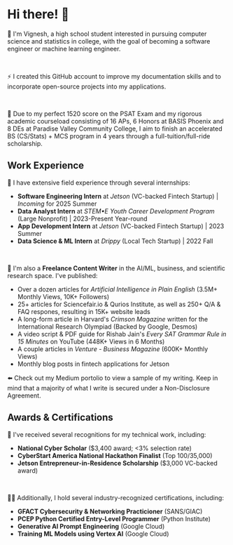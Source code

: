 # Hi there! 👋

💬 I'm Vignesh, a high school student interested in pursuing computer science and statistics in college, with the goal of becoming a software engineer or machine learning engineer.

<br>

⚡ I created this GitHub account to improve my  documentation skills and to incorporate open-source projects into my applications.

<br>

🎯 Due to my perfect 1520 score on the PSAT Exam and my rigorous academic courseload consisting of 16 APs, 6 Honors at BASIS Phoenix and 8 DEs at Paradise Valley Community College, I aim to finish an accelerated BS (CS/Stats) + MCS program in 4 years through a full-tuition/full-ride scholarship.

## Work Experience

💼 I have extensive field experience through several internships:
 - **Software Engineering Intern** at *Jetson* (VC-backed Fintech Startup) | *Incoming* for 2025 Summer
 - **Data Analyst Intern** at *STEM•E Youth Career Development Program* (Large Nonprofit) | 2023-Present Year-round
 - **App Development Intern** at *Jetson* (VC-backed Fintech Startup) | 2023 Summer
 - **Data Science & ML Intern** at *Drippy* (Local Tech Startup) | 2022 Fall

<br>

📝 I'm also a **Freelance Content Writer** in the AI/ML, business, and scientific research space. I've published:
 - Over a dozen articles for *Artificial Intelligence in Plain English* (3.5M+ Monthly Views, 10K+ Followers)
 - 25+ articles for Sciencefair.io & Qurios Institute, as well as 250+ Q/A & FAQ respones, resulting in 15K+ website leads
 - A long-form article in Harvard's *Crimson Magazine* written for the International Research Olympiad (Backed by Google, Desmos)
 - A video script & PDF guide for Rishab Jain's *Every SAT Grammar Rule in 15 Minutes* on YouTube (448K+ Views in 6 Months)
 - A couple articles in *Venture - Business Magazine* (600K+ Monthly Views)
 - Monthly blog posts in fintech applications for Jetson

⬅️ Check out my Medium portolio to view a sample of my writing. Keep in mind that a majority of what I write is secured under a Non-Disclosure Agreement.

## Awards & Certifications

💸 I've received several recognitions for my technical work, including:
 - **National Cyber Scholar** ($3,400 award; <3% selection rate)
 - **CyberStart America National Hackathon Finalist** (Top 100/35,000)
 - **Jetson Entrepreneur-in-Residence Scholarship** ($3,000 VC-backed award)

<br>

👨‍💻 Additionally, I hold several industry-recognized certifications, including:
 - **GFACT Cybersecurity & Networking Practicioner** (SANS/GIAC)
 - **PCEP Python Certified Entry-Level Programmer** (Python Institute)
 - **Generative AI Prompt Engineering** (Google Cloud)
 - **Training ML Models using Vertex AI** (Google Cloud)

